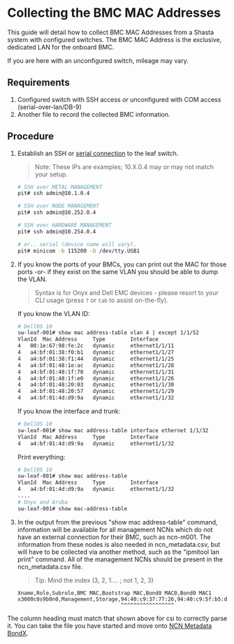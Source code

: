# Collecting the BMC MAC Addresses

This guide will detail how to collect BMC MAC Addresses from a Shasta system with configured switches.
The BMC MAC Address is the exclusive, dedicated LAN for the onboard BMC.

If you are here with an unconfigured switch, mileage may vary.

## Requirements

1. Configured switch with SSH access _or_ unconfigured with COM access (serial-over-lan/DB-9)
2. Another file to record the collected BMC information.

## Procedure

1. Establish an SSH or [serial connection](303-NCN-METADATA-USB-SERIAL.md) to the leaf switch.
    > Note: These IPs are examples; 10.X.0.4 may or may not match your setup.
    ```bash
    # SSH over METAL MANAGEMENT
    pit# ssh admin@10.1.0.4

    # SSH over NODE MANAGEMENT
    pit# ssh admin@10.252.0.4

    # SSH over HARDWARE MANAGEMENT
    pit# ssh admin@10.254.0.4  

    # or.. serial (device name will vary).
    pit# minicom -b 115200 -D /dev/tty.USB1
    ```
2. If you know the ports of your BMCs, you can print out the MAC for those ports -or- if they exist on the same VLAN you should be able to dump the VLAN.
    > Syntax is for Onyx and Dell EMC devices - please resort to your CLI usage (press `?` or `tab` to assist on-the-fly).

    If you know the VLAN ID:
    ```bash
    # DellOS 10
    sw-leaf-001# show mac address-table vlan 4 | except 1/1/52
    VlanId	Mac Address		Type		Interface
    4	00:1e:67:98:fe:2c	dynamic		ethernet1/1/11
    4	a4:bf:01:38:f0:b1	dynamic		ethernet1/1/27
    4	a4:bf:01:38:f1:44	dynamic		ethernet1/1/25
    4	a4:bf:01:48:1e:ac	dynamic		ethernet1/1/28
    4	a4:bf:01:48:1f:70	dynamic		ethernet1/1/31
    4	a4:bf:01:48:1f:e0	dynamic		ethernet1/1/26
    4	a4:bf:01:48:20:03	dynamic		ethernet1/1/30
    4	a4:bf:01:48:20:57	dynamic		ethernet1/1/29
    4	a4:bf:01:4d:d9:9a	dynamic		ethernet1/1/32
    ```
    If you know the interface and trunk:
    ```bash
    # DellOS 10
    sw-leaf-001# show mac address-table interface ethernet 1/1/32
    VlanId	Mac Address		Type		Interface
    4	a4:bf:01:4d:d9:9a	dynamic		ethernet1/1/32
    ```
    Print everything:
    ```bash
    # DellOS 10
    sw-leaf-001# show mac address-table
    VlanId	Mac Address		Type		Interface
    4	a4:bf:01:4d:d9:9a	dynamic		ethernet1/1/32
    ....
    # Onyx and Aruba
    sw-leaf-001# show mac-address-table

    ```
3. In the output from the previous "show mac address-table" command, information will be available for all management NCNs which do not have an external connection for their BMC, such as ncn-m001. The information from these nodes is also needed in ncn_metadata.csv, but will have to be collected via another method, such as the "ipmitool lan print" command. 
    All of the management NCNs should be present in the ncn_metadata.csv file.  
    > Tip: Mind the index (3, 2, 1.... ; not 1, 2, 3)
    ```
    Xname,Role,Subrole,BMC MAC,Bootstrap MAC,Bond0 MAC0,Bond0 MAC1
    x3000c0s9b0n0,Management,Storage,94:40:c9:37:77:26,94:40:c9:5f:b5:de,94:40:c9:5f:b5:de,14:02:ec:da:b9:98
                                     ^^^^^^^^^^^^^^^^^
    ```

The column heading must match that shown above for csi to correctly parse it. You can take the file you have started and move onto [NCN Metadata BondX](302-NCN-METADATA-BONDX.md).
